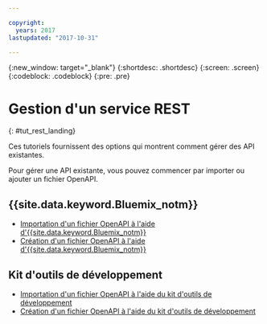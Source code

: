 ```yaml
---

copyright:
  years: 2017
lastupdated: "2017-10-31"

---
```



{:new_window: target="_blank"}
{:shortdesc: .shortdesc}
{:screen: .screen}
{:codeblock: .codeblock}
{:pre: .pre}

# Gestion d'un service REST
{: #tut_rest_landing}

Ces tutoriels fournissent des options qui montrent comment gérer des API existantes.

Pour gérer une API existante, vous pouvez commencer par importer ou ajouter un fichier OpenAPI.

## {{site.data.keyword.Bluemix_notm}}

- [Importation d'un fichier OpenAPI à l'aide d'{{site.data.keyword.Bluemix_notm}}](tut_import_openapi_rest_bm.html)
- [Création d'un fichier OpenAPI à l'aide d'{{site.data.keyword.Bluemix_notm}}](tut_add_openapi_rest_bm.html)

## Kit d'outils de développement

- [Importation d'un fichier OpenAPI à l'aide du kit d'outils de développement](tut_import_openapi_rest_tk.html)
- [Création d'un fichier OpenAPI à l'aide du kit d'outils de développement](tut_add_openapi_rest_tk.html)










